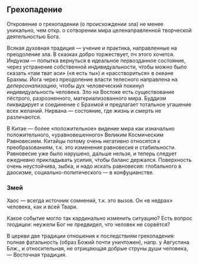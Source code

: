 ## Грехопадение

Откровение о грехопадении (о происхождении зла) не менее уникально, чем откр. о сотворении мира целенаправленной творческой деятельностью Бога.

Всякая духовная традиция — учение и практика, направленные на преодоление зла.
В сказках добро торжествует, пч этого хочется.
Индуизм — попытка вернуться в идеальное первозданное состояние, через устранение собственной индивидуальности, чтобы можно было сказать «там тват аси» («я есть ты») и «расствориться» в океане Брахмы.
Йога через преодоление власти телесного направлена на _деперсонализацию_, чтобы дух человеческий покинул индивидуальность человека.
Зло на Востоке есть существование пёстрого, разрозненного, материализованного мира.
Буддизм ликвидирует и соединение с Брахмой и предлагает тотальное угашение всех желаний.
Нирвана — состояние, где жизнь и смерть не различаются.

В Китае — более «положительное» видение мира как изначально положительного, «уравновешенного» Великим Космическим Равновесием.
Китайцы потому очень негативно относятся к преобразованиям, т.к. это изменения равновесия и стабильности.
Равновесие уже было нарушено, дальше нельзя, и теперь следует ежедневно прикладывать усилия, чтобы баланс держался.
Поверхность очень неустойчива, зыбка, и надо искать равновесия: глобального в даосизме, социально-политического — в конфуцианстве.

### Змей
Хаос — всегда источник сомнений, т.к. это вызов.
Он «в недрах» человека, как и всей Твари.

Какое событие могло так кардинально изменить ситуацию?
Есть вопрос _теодицеи_: неужели Бог не предвидел, что человек не сорвётся?

В церкви две традиции отношения к последствиям грехопадения: 
полная фатальность (образ Божий почти уничтожен), напр. у Августина Блж., и относительная, не отрицающая добрые струны души человека, — Восточная традиция.
